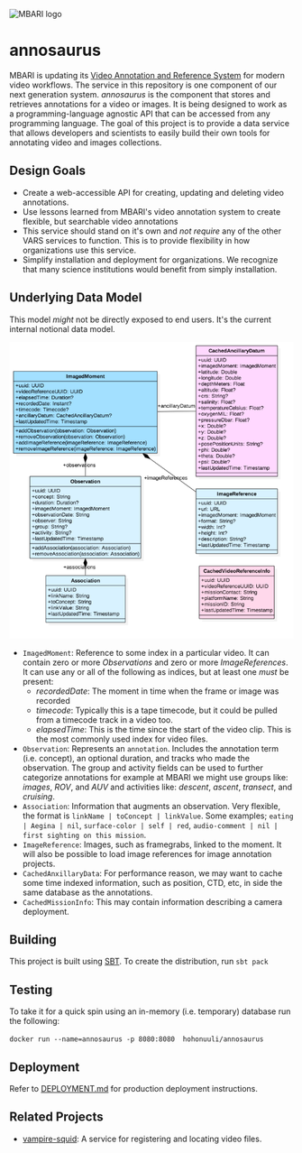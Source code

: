 ![MBARI logo](https://raw.githubusercontent.com/underwatervideo/annosaurus/master/src/site/images/logo-mbari-3b.png)

# annosaurus

MBARI is updating its [Video Annotation and Reference System](https://hohonuuli.github.io/vars/) for modern video workflows. The service in this repository is one component of our next generation system. _annosaurus_ is the component that stores and retrieves annotations for a video or images. It is being designed to work as a programming-language agnostic API that can be accessed from any programming language. The goal of this project is to provide a data service that allows developers and scientists to easily build their own tools for annotating video and images collections.

## Design Goals

- Create a web-accessible API for creating, updating and deleting video annotations.
- Use lessons learned from MBARI's video annotation system to create flexible, but searchable video annotations
- This service should stand on it's own and _not require_ any of the other VARS services to function. This is to provide flexibility in how organizations use this service.
- Simplify installation and deployment for organizations. We recognize that many science institutions would benefit from simply installation. 

## Underlying Data Model

This model _might_ not be directly exposed to end users. It's the current internal notional data model.

![Data Model](src/site/images/annosaurus_classes.png)

- `ImagedMoment`: Reference to some index in a particular video. It can contain zero or more _Observations_ and zero or more _ImageReferences_. It can use any or all of the following as indices, but at least one _must_ be present:
     - _recordedDate_: The moment in time when the frame or image was recorded
     - _timecode_: Typically this is a tape timecode, but it could be pulled from a timecode track in a video too.
     - _elapsedTime_: This is the time since the start of the video clip. This is the most commonly used index for video files.
- `Observation`: Represents an `annotation`. Includes the annotation term (i.e. concept), an optional duration, and tracks who made the observation. The group and activity fields can be used to further categorize annotations for example at MBARI we might use groups like: _images_, _ROV_, and _AUV_ and activities like: _descent_, _ascent_, _transect_, and _cruising_. 
- `Association`: Information that augments an observation. Very flexible, the format is `linkName | toConcept | linkValue`. Some examples; `eating | Aegina | nil`, `surface-color | self | red`, `audio-comment | nil | first sighting on this mission`. 
- `ImageReference`: Images, such as framegrabs, linked to the moment. It will also be possible to load image references for image annotation projects.
- `CachedAnxillaryData`: For performance reason, we may want to cache some time indexed information, such as position, CTD, etc, in side the same database as the annotations.
- `CachedMissionInfo`: This may contain information describing a camera deployment.

## Building

This project is built using [SBT](http://www.scala-sbt.org/). To create the distribution, run `sbt pack`

## Testing

To take it for a quick spin using an in-memory (i.e. temporary) database run the following:

`docker run --name=annosaurus -p 8080:8080  hohonuuli/annosaurus`

## Deployment

Refer to [DEPLOYMENT.md](DEPLOYMENT.md) for production deployment instructions.

## Related Projects

- [vampire-squid](https://github.com/underwatervideo/vampire-squid): A service for registering and locating video files.

